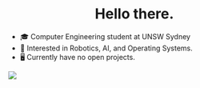 <!--
**AnishGDev/AnishGDev** is a ✨ _special_ ✨ repository because its `README.md` (this file) appears on your GitHub profile.

Here are some ideas to get you started:

- 🔭 I’m currently working on ...
- 🌱 I’m currently learning ...
- 👯 I’m looking to collaborate on ...
- 🤔 I’m looking for help with ...
- 💬 Ask me about ...
- 📫 How to reach me: ...
- 😄 Pronouns: ...
- ⚡ Fun fact: ...
-->
<h1 align="center">Hello there.</h1>
  
- 🎓  Computer Engineering student at UNSW Sydney
- 🤖  Interested in Robotics, AI, and Operating Systems.
- 🖥  Currently have no open projects. 
<div>
  <img align="left" src=https://github-readme-stats.vercel.app/api?username=AnishGDev&show_icons=true&title_color=fff&icon_color=79ff97&text_color=9f9f9f&bg_color=151515>
</div>
<!--
![](https://github-readme-stats.vercel.app/api?username=AnishGDev&show_icons=true&title_color=fff&icon_color=79ff97&text_color=9f9f9f&bg_color=151515) ![](https://media1.giphy.com/media/LmNwrBhejkK9EFP504/giphy.gif) 
--->
